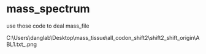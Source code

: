 # mass_spectrum
use those code to deal mass_file 

C:\Users\danglab\Desktop\mass_tissue\all_codon_shift2\shift2_shift_origin\ABL1.txt_.png
